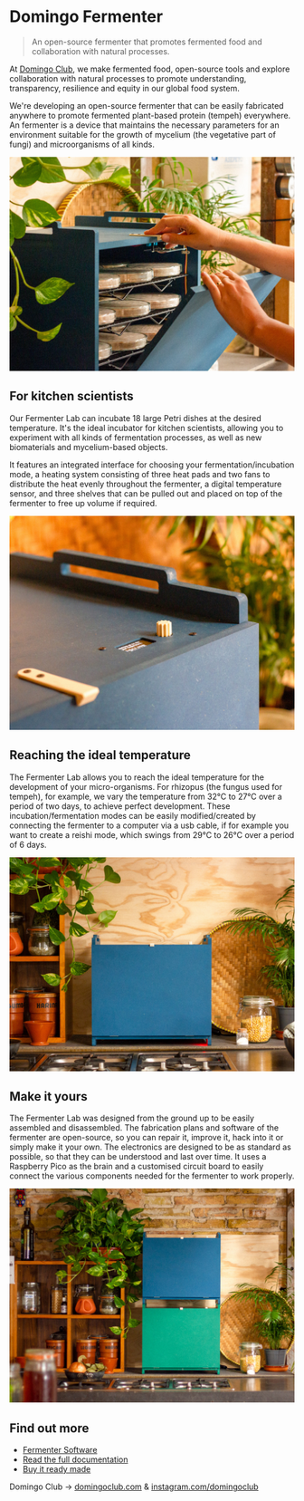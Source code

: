 # Domingo Fermenter

> An open-source fermenter that promotes fermented food and collaboration with natural processes.
 
At [Domingo Club](https://domingoclub.com/), we make fermented food, open-source tools and explore collaboration with natural processes to promote understanding, transparency, resilience and equity in our global food system.

We're developing an open-source fermenter that can be easily fabricated anywhere to promote fermented plant-based protein (tempeh) everywhere. An fermenter is a device that maintains the necessary parameters for an environment suitable for the growth of mycelium (the vegetative part of fungi) and microorganisms of all kinds.

![](media/domingo-fermenter-lab-2.jpg)

## For kitchen scientists

Our Fermenter Lab can incubate 18 large Petri dishes at the desired temperature. It's the ideal incubator for kitchen scientists, allowing you to experiment with all kinds of fermentation processes, as well as new biomaterials and mycelium-based objects.

It features an integrated interface for choosing your fermentation/incubation mode, a heating system consisting of three heat pads and two fans to distribute the heat evenly throughout the fermenter, a digital temperature sensor, and three shelves that can be pulled out and placed on top of the fermenter to free up volume if required.

![](media/domingo-fermenter-lab-3.jpg)


## Reaching the ideal temperature

The Fermenter Lab allows you to reach the ideal temperature for the development of your micro-organisms. For rhizopus (the fungus used for tempeh), for example, we vary the temperature from 32°C to 27°C over a period of two days, to achieve perfect development. These incubation/fermentation modes can be easily modified/created by connecting the fermenter to a computer via a usb cable, if for example you want to create a reishi mode, which swings from 29°C to 26°C over a period of 6 days.

![](media/domingo-fermenter-lab-1.jpg)


## Make it yours

The Fermenter Lab was designed from the ground up to be easily assembled and disassembled. The fabrication plans and software of the fermenter are open-source, so you can repair it, improve it, hack into it or simply make it your own. The electronics are designed to be as standard as possible, so that they can be understood and last over time. It uses a Raspberry Pico as the brain and a customised circuit board to easily connect the various components needed for the fermenter to work properly.

![](media/domingo-fermenter-lab-4.jpg)

## Find out more

- [Fermenter Software](https://github.com/domingoclub/fermenter-software)
- [Read the full documentation](https://domingoclub.com/projects/domingo-fermenter-lab/doc)
- [Buy it ready made](https://domingoclub.com/products/domingo-fermenter-lab)

Domingo Club → [domingoclub.com](https://domingoclub.com) & [instagram.com/domingoclub](https://instagram.com/domingoclub/)



